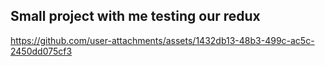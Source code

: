 ## Small project with me testing our redux



https://github.com/user-attachments/assets/1432db13-48b3-499c-ac5c-2450dd075cf3


